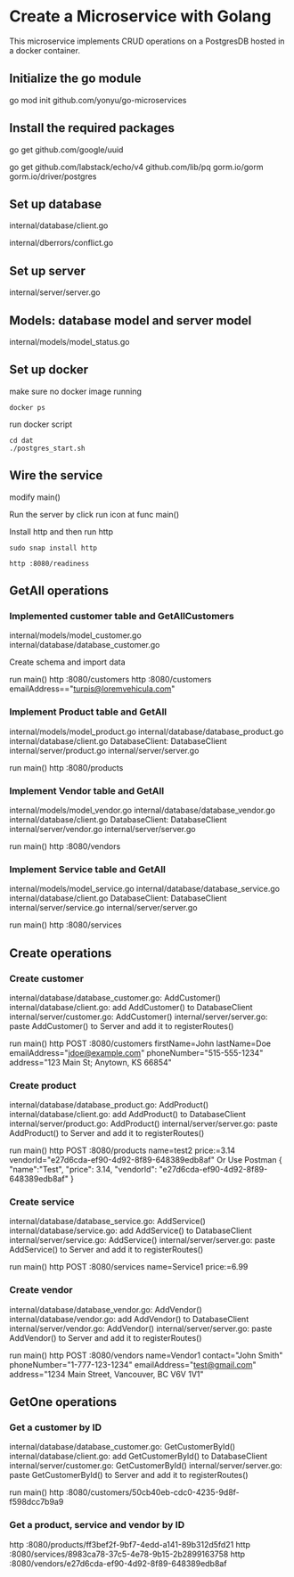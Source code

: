 # Create a Microservice with Golang
This microservice implements CRUD operations on a PostgresDB hosted in
a docker container.

## Initialize the go module

go mod init github.com/yonyu/go-microservices

## Install the required packages

go get github.com/google/uuid

go get github.com/labstack/echo/v4 github.com/lib/pq gorm.io/gorm gorm.io/driver/postgres

## Set up database

internal/database/client.go

internal/dberrors/conflict.go

## Set up server

internal/server/server.go

## Models: database model and server model

internal/models/model_status.go

## Set up docker

make sure no docker image running

    docker ps

run docker script

    cd dat
    ./postgres_start.sh

## Wire the service

modify main()

Run the server by click run icon at func main()

Install http and then run http

    sudo snap install http

    http :8080/readiness

## GetAll operations

### Implemented customer table and GetAllCustomers

internal/models/model_customer.go
internal/database/database_customer.go

Create schema and import data

run main()
http :8080/customers
http :8080/customers emailAddress=="turpis@loremvehicula.com"

### Implement Product table and GetAll

internal/models/model_product.go
internal/database/database_product.go
internal/database/client.go DatabaseClient: DatabaseClient
internal/server/product.go
internal/server/server.go

run main()
http :8080/products

### Implement Vendor table and GetAll
internal/models/model_vendor.go
internal/database/database_vendor.go
internal/database/client.go DatabaseClient: DatabaseClient
internal/server/vendor.go
internal/server/server.go

run main()
http :8080/vendors

### Implement Service table and GetAll
internal/models/model_service.go
internal/database/database_service.go
internal/database/client.go DatabaseClient: DatabaseClient
internal/server/service.go
internal/server/server.go 

run main()
http :8080/services

## Create operations

### Create customer

internal/database/database_customer.go: AddCustomer()
internal/database/client.go: add AddCustomer() to DatabaseClient
internal/server/customer.go: AddCustomer()
internal/server/server.go: paste AddCustomer() to Server and  add it to registerRoutes()

run main()
http POST :8080/customers firstName=John lastName=Doe emailAddress="jdoe@example.com" phoneNumber="515-555-1234" address="123 Main St; Anytown, KS 66854"

### Create product

internal/database/database_product.go: AddProduct()
internal/database/client.go: add AddProduct() to DatabaseClient
internal/server/product.go: AddProduct()
internal/server/server.go: paste AddProduct() to Server and  add it to registerRoutes()

run main()
http POST :8080/products name=test2 price:=3.14 vendorId="e27d6cda-ef90-4d92-8f89-648389edb8af"
Or Use Postman
{
    "name":"Test",
    "price": 3.14,
    "vendorId": "e27d6cda-ef90-4d92-8f89-648389edb8af"
}

### Create service

internal/database/database_service.go: AddService()
internal/database/service.go: add AddService() to DatabaseClient
internal/server/service.go: AddService()
internal/server/server.go: paste AddService() to Server and  add it to registerRoutes()

run main()
http POST :8080/services name=Service1 price:=6.99

### Create vendor

internal/database/database_vendor.go: AddVendor()
internal/database/vendor.go: add AddVendor() to DatabaseClient
internal/server/vendor.go: AddVendor()
internal/server/server.go: paste AddVendor() to Server and  add it to registerRoutes()

run main()
http POST :8080/vendors name=Vendor1 contact="John Smith" phoneNumber="1-777-123-1234" emailAddress="test@gmail.com" address="1234 Main Street, Vancouver, BC V6V 1V1"

## GetOne operations

### Get a customer by ID

internal/database/database_customer.go: GetCustomerById()
internal/database/client.go: add GetCustomerById() to DatabaseClient
internal/server/customer.go: GetCustomerById()
internal/server/server.go: paste GetCustomerById() to Server and  add it to registerRoutes()

run main()
http :8080/customers/50cb40eb-cdc0-4235-9d8f-f598dcc7b9a9


### Get a product, service and vendor by ID

http :8080/products/ff3bef2f-9bf7-4edd-a141-89b312d5fd21
http :8080/services/8983ca78-37c5-4e78-9b15-2b2899163758
http :8080/vendors/e27d6cda-ef90-4d92-8f89-648389edb8af